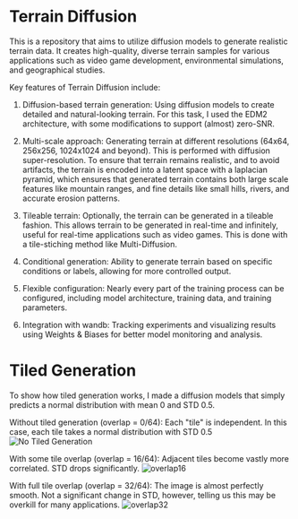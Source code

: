 # Terrain Diffusion

This is a repository that aims to utilize diffusion models to generate realistic terrain data. It creates high-quality, diverse terrain samples for various applications such as video game development, environmental simulations, and geographical studies.

Key features of Terrain Diffusion include:

1. Diffusion-based terrain generation: Using diffusion models to create detailed and natural-looking terrain. For this task, I used the EDM2 architecture, with some modifications to support (almost) zero-SNR.

2. Multi-scale approach: Generating terrain at different resolutions (64x64, 256x256, 1024x1024 and beyond). This is performed with diffusion super-resolution. To ensure that terrain remains realistic, and to avoid artifacts, the terrain is encoded into a latent space with a laplacian pyramid, which ensures that generated terrain contains both large scale features like mountain ranges, and fine details like small hills, rivers, and accurate erosion patterns.

3. Tileable terrain: Optionally, the terrain can be generated in a tileable fashion. This allows terrain to be generated in real-time and infinitely, useful for real-time applications such as video games. This is done with a tile-stiching method like Multi-Diffusion.

5. Conditional generation: Ability to generate terrain based on specific conditions or labels, allowing for more controlled output.

5. Flexible configuration: Nearly every part of the training process can be configured, including model architecture, training data, and training parameters.

6. Integration with wandb: Tracking experiments and visualizing results using Weights & Biases for better model monitoring and analysis.

# Tiled Generation
To show how tiled generation works, I made a diffusion models that simply predicts a normal distribution with mean 0 and STD 0.5.

Without tiled generation (overlap = 0/64):
Each "tile" is independent. In this case, each tile takes a normal distribution with STD 0.5
![No Tiled Generation](https://github.com/user-attachments/assets/d305428e-8a70-455d-86cc-8eb68e33254e)

With some tile overlap (overlap = 16/64):
Adjacent tiles become vastly more correlated. STD drops significantly.
![overlap16](https://github.com/user-attachments/assets/fdc03bee-3e6f-42ea-9d60-1549350a0779)

With full tile overlap (overlap = 32/64):
The image is almost perfectly smooth. Not a significant change in STD, however, telling us this may be overkill for many applications.
![overlap32](https://github.com/user-attachments/assets/6eeef120-7af4-442b-a740-84008a22a9fb)
